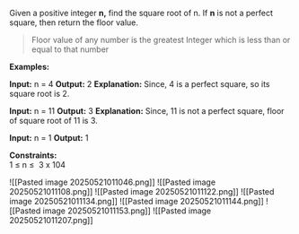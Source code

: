 Given a positive integer **n,** find the square root of n. If **n** is not a perfect square, then return the floor value.

> Floor value of any number is the greatest Integer which is less than or equal to that number

**Examples:**

**Input:** n = 4
**Output:** 2
**Explanation:** Since, 4 is a perfect square, so its square root is 2.  

**Input:** n = 11
**Output:** 3
**Explanation:** Since, 11 is not a perfect square, floor of square root of 11 is 3.

**Input:** n = 1
**Output:** 1

**Constraints:**  
1 ≤ n ≤  3 x 104

![[Pasted image 20250521011046.png]]
![[Pasted image 20250521011108.png]]
![[Pasted image 20250521011122.png]]
![[Pasted image 20250521011134.png]]
![[Pasted image 20250521011144.png]]
![[Pasted image 20250521011153.png]]
![[Pasted image 20250521011207.png]]
